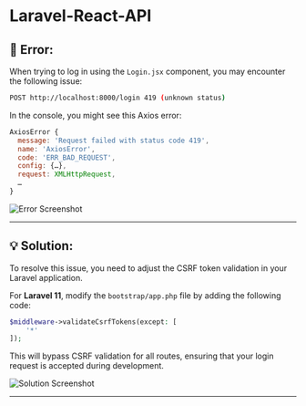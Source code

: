 # Laravel-React-API

## 🐞 Error:  
When trying to log in using the `Login.jsx` component, you may encounter the following issue:

```bash
POST http://localhost:8000/login 419 (unknown status)
```

In the console, you might see this Axios error:

```javascript
AxiosError {
  message: 'Request failed with status code 419',
  name: 'AxiosError',
  code: 'ERR_BAD_REQUEST',
  config: {…},
  request: XMLHttpRequest, 
  …
}
```

![Error Screenshot](https://github.com/user-attachments/assets/b4d850e1-324c-4e3f-945f-177928613986)

---

## 💡 Solution:  
To resolve this issue, you need to adjust the CSRF token validation in your Laravel application. 

For **Laravel 11**, modify the `bootstrap/app.php` file by adding the following code:  

```php
$middleware->validateCsrfTokens(except: [
    '*'
]);
```

This will bypass CSRF validation for all routes, ensuring that your login request is accepted during development.

![Solution Screenshot](https://github.com/user-attachments/assets/f453fbc9-6022-45c4-96ea-f0f5abf540d2)

---
